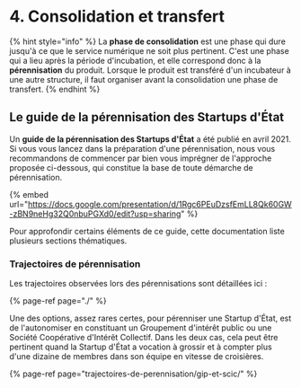 # 4. Consolidation et transfert

{% hint style="info" %}
La **phase de consolidation** est une phase qui dure jusqu'à ce que le service numérique ne soit plus pertinent. C'est une phase qui a lieu après la période d'incubation, et elle correspond donc à la **pérennisation** du produit. Lorsque le produit est transféré d'un incubateur à une autre structure, il faut organiser avant la consolidation une phase de transfert.
{% endhint %}

## Le guide de la pérennisation des Startups d'État

Un **guide de la pérennisation des Startups d'État** a été publié en avril 2021. Si vous vous lancez dans la préparation d'une pérennisation, nous vous recommandons de commencer par bien vous imprégner de l'approche proposée ci-dessous, qui constitue la base de toute démarche de pérennisation.

{% embed url="https://docs.google.com/presentation/d/1Rgc6PEuDzsfEmLL8Qk60GW-zBN9neHg32Q0nbuPGXd0/edit?usp=sharing" %}

Pour approfondir certains éléments de ce guide, cette documentation liste plusieurs sections thématiques. 

### Trajectoires de pérennisation

Les trajectoires observées lors des pérennisations sont détaillées ici :

{% page-ref page="./" %}

Une des options, assez rares certes, pour pérenniser une Startup d'État, est de l'autonomiser en constituant un Groupement d'intérêt public ou une Société Coopérative d'Intérêt Collectif. Dans les deux cas, cela peut être pertinent quand la Startup d'État a vocation à grossir et à compter plus d'une dizaine de membres dans son équipe en vitesse de croisières. 

{% page-ref page="trajectoires-de-perennisation/gip-et-scic/" %}



 

